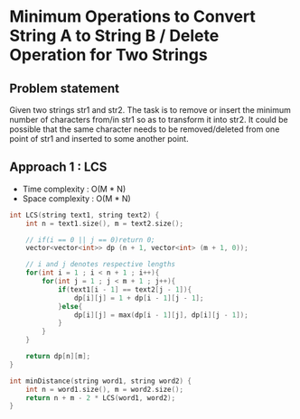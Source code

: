 # Minimum Operations to Convert String A to String B / Delete Operation for Two Strings

## Problem statement

Given two strings str1 and str2. The task is to remove or insert the minimum number of characters from/in str1 so as to transform it into str2. It could be possible that the same character needs to be removed/deleted from one point of str1 and inserted to some another point.

## Approach 1 : LCS 

- Time complexity : O(M \* N)
- Space complexity : O(M \* N)

```cpp
int LCS(string text1, string text2) {
    int n = text1.size(), m = text2.size();

    // if(i == 0 || j == 0)return 0;
    vector<vector<int>> dp (n + 1, vector<int> (m + 1, 0));

    // i and j denotes respective lengths
    for(int i = 1 ; i < n + 1 ; i++){
        for(int j = 1 ; j < m + 1 ; j++){
            if(text1[i - 1] == text2[j - 1]){
                dp[i][j] = 1 + dp[i - 1][j - 1];
            }else{
                dp[i][j] = max(dp[i - 1][j], dp[i][j - 1]);
            }
        }
    }

    return dp[n][m];
}

int minDistance(string word1, string word2) {
    int n = word1.size(), m = word2.size();
    return n + m - 2 * LCS(word1, word2);
}
```